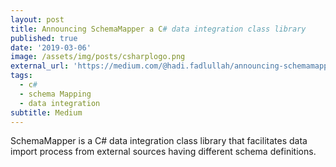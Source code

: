 ```yaml
---
layout: post
title: Announcing SchemaMapper a C# data integration class library
published: true
date: '2019-03-06'
image: /assets/img/posts/csharplogo.png
external_url: 'https://medium.com/@hadi.fadlullah/announcing-schemamapper-a-c-data-integration-class-library-541dcfad4e2b'
tags:
  - c#
  - schema Mapping
  - data integration
subtitle: Medium
---
```

SchemaMapper is a C# data integration class library that facilitates data import process from external sources having different schema definitions.
